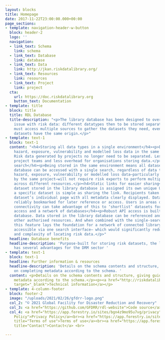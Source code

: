 ```yaml
---
layout: blocks
title: Homepage
date: 2017-11-22T23:00:00.000+00:00
page_sections:
- template: navigation-header-w-button
  block: header-2
  logo: ''
  navigation:
  - link_text: Schema
    link: schema
  - link_text: Database
    link: database
  - link_text: Data
    link: http://jkan.riskdatalibrary.org/
  - link_text: Resources
    link: resources
  - link_text: Project
    link: project
  cta:
    url: https://doc.riskdatalibrary.org
    button_text: Documentation
- template: title
  block: title
  title: RDL Database
  title-description: "<p>The library database has been designed to overcome a recurrent
    issue with risk data: different datatypes then to be stored separately. Risk experts
    must access multiple sources to gather the datasets they need, even when those
    datasets have the same origin.</p>"
- template: text-1
  block: text-1
  content: "<h4>Storing all data types in a single environment</h4><p>Database holds
    hazard, exposure, vulnerability and modelled loss data in the same environment.
    Risk data generated by projects no longer need to be separated. Less effort for
    project teams and less overhead for organisations storing data.</p><h4>Single
    search</h4><p>Being stored in the same environment means all dataset in the library
    database can be accessed with a single search, regardless of data type. Locating
    hazard, exposure, vulnerability or modelled loss data—particularly when produced
    by the same project—will not require risk experts to perform multiple searches
    across different resources.</p><h4>Static links for easier sharing</h4><p>Each
    dataset stored in the library database is assigned its own unique URL. Sharing
    a specific dataset is simple as sharing the link. Recipients taken directly to
    dataset’s individual page with all metadata clearly displayed. Datasets to be
    reliably bookmarked for later reference or access. Users in areas of low internet
    connectivity can take advantage of this to ‘shortlist’ datasets for later download.</p><h4>API
    access and a network of databases</h4><p>Robust API access is built into the Library
    database. Data stored in the library database can be referenced and accessed by
    other authorised resources. And when combined with the single-search functionality,
    this feature lays the foundation for a network of connected library databases—all
    accessible via one search interface— which would significantly reduce the time
    and complexity of locating risk data.</p>"
  headline: Database benefits
  headline-description: 'Purpose-built for storing risk datasets, the library database
    has several advantages for the DRM sector '
- template: text-1
  block: text-1
  headline: Further information & resources
  headline-description: 'Details on the schema contents and structure, giving guidance
    on completing metadata according to the schema. '
  content: <p>Details on the schema contents and structure, giving guidance on completing
    metadata according to the schema.</p><p><a href="http://riskdatalibrary.org/documentation"
    target="_blank">Technical information</a></p>
- template: 4-column-footer
  block: footer-2
  image: "/uploads/2021/02/26/gfdrr-logo.png"
  col_2: "© 2021 Global Facility for Disaster Reduction and Recovery"
  col_3: <a href="https://github.com/GFDRR/rdl-website">Code source</a> available under MIT License and content available under CC-BY-SA 4.0 license.
  col_4: <a href="https://app.forestry.io/sites/bgn4z9mo95u7vg/privacy" title="Privacy
    Policy">Privacy Policy</a><br><a href="https://app.forestry.io/sites/bgn4z9mo95u7vg/#/pages/index-md/"
    title="Terms of use">Terms of use</a><br><a href="https://app.forestry.io/sites/bgn4z9mo95u7vg/Contact"
    title="Contact">Contact</a> <br>

---
```


